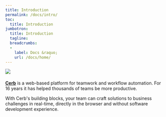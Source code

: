 ```yaml
---
title: Introduction
permalink: /docs/intro/
toc:
  title: Introduction
jumbotron:
  title: Introduction
  tagline: 
  breadcrumbs:
  -
    label: Docs &raquo;
    url: /docs/home/
---
```


<div class="cerb-screenshot" style="margin-bottom:20px;">
<img src="/assets/images/cerb-social.png" class="screenshot">
</div>

[**Cerb**](/) is a web-based platform for teamwork and workflow automation. For 16 years it has helped thousands of teams be more productive.

With Cerb's building blocks, your team can craft solutions to business challenges in real-time, directly in the browser and without software development experience.
